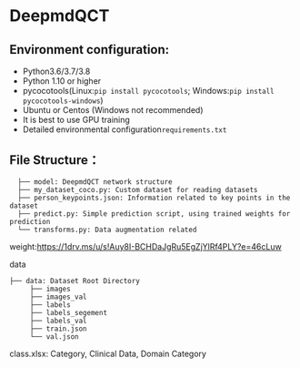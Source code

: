 # DeepmdQCT

## Environment configuration:
* Python3.6/3.7/3.8
* Python 1.10 or higher
* pycocotools(Linux:`pip install pycocotools`; Windows:`pip install pycocotools-windows`)
* Ubuntu or Centos (Windows not recommended)
* It is best to use GPU training
* Detailed environmental configuration`requirements.txt`

## File Structure：
```
  ├── model: DeepmdQCT network structure
  ├── my_dataset_coco.py: Custom dataset for reading datasets
  ├── person_keypoints.json: Information related to key points in the dataset
  ├── predict.py: Simple prediction script, using trained weights for prediction
  └── transforms.py: Data augmentation related
```
weight:https://1drv.ms/u/s!Auy8I-BCHDaJgRu5EgZjYlRf4PLY?e=46cLuw

data
```
├── data: Dataset Root Directory
     ├── images
     ├── images_val
     ├── labels 
     ├── labels_segement
     ├── labels_val
     ├── train.json
     └── val.json
```
class.xlsx: Category, Clinical Data, Domain Category







